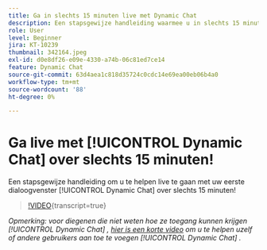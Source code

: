 ```yaml
---
title: Ga in slechts 15 minuten live met Dynamic Chat
description: Een stapsgewijze handleiding waarmee u in slechts 15 minuten uw eerste dialoogvenster kunt openen met Dynamic Chat!
role: User
level: Beginner
jira: KT-10239
thumbnail: 342164.jpeg
exl-id: d0e8df26-e09e-4330-a74b-06c81ed7ce14
feature: Dynamic Chat
source-git-commit: 63d4aea1c818d35724c0cdc14e69ea00eb06b4a0
workflow-type: tm+mt
source-wordcount: '88'
ht-degree: 0%

---
```


# Ga live met [!UICONTROL Dynamic Chat]  over slechts 15 minuten!

Een stapsgewijze handleiding om u te helpen live te gaan met uw eerste dialoogvenster [!UICONTROL Dynamic Chat]  over slechts 15 minuten!

>[!VIDEO](https://video.tv.adobe.com/v/3452674/?quality=12&learn=on&captions=dut){transcript=true}

*Opmerking: voor diegenen die niet weten hoe ze toegang kunnen krijgen [!UICONTROL Dynamic Chat] , [hier is een korte video](https://experienceleague.adobe.com/docs/marketo-learn/tutorials/dynamic-chat/user-management.html?lang=nl-NL) om u te helpen uzelf of andere gebruikers aan toe te voegen [!UICONTROL Dynamic Chat] .*
